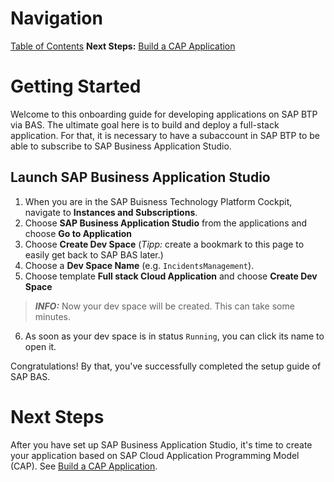 # Navigation

[Table of Contents](Table_of_Contents.md)
**Next Steps:**
[Build a CAP Application](02_Build_a_CAP_Application.md)

# Getting Started

Welcome to this onboarding guide for developing applications on SAP BTP via BAS. The ultimate goal here is to build and deploy a full-stack application.
For that, it is necessary  to have a subaccount in SAP BTP to be able to subscribe to SAP Business Application Studio.

## Launch SAP Business Application Studio

1. When you are in the SAP Buisness Technology Platform Cockpit, navigate to **Instances and Subscriptions**.
2. Choose **SAP Business Application Studio** from the applications and choose **Go to Application**
3. Choose **Create Dev Space** (*Tipp:* create a bookmark to this page to easily get back to SAP BAS later.)
4. Choose a **Dev Space Name** (e.g. `IncidentsManagement`).
5. Choose template **Full stack Cloud Application** and choose **Create Dev Space**

> **_INFO:_** Now your dev space will be created. This can take some minutes.

6. As soon as your dev space is in status `Running`, you can click its name to open it.

Congratulations!
By that, you've successfully completed the setup guide of SAP BAS. 

# Next Steps 

After you have set up SAP Business Application Studio, it's time to create your application based on SAP Cloud Application Programming Model (CAP). See [Build a CAP Application](02_Build_a_CAP_Application.md).
